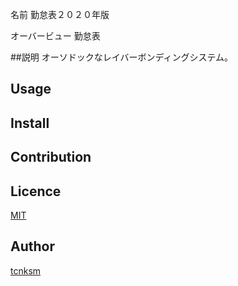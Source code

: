 名前
勤怠表２０２０年版

オーバービュー
勤怠表　

##説明
オーソドックなレイバーボンディングシステム。

## Usage

## Install

## Contribution

## Licence

[MIT](https://github.com/tcnksm/tool/blob/master/LICENCE)

## Author

[tcnksm](https://github.com/tcnksm)

